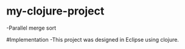 # my-clojure-project
-Parallel merge sort

#Implementation
-This project was designed in Eclipse using clojure.
